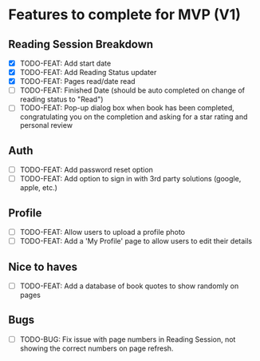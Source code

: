 # Features to complete for MVP (V1)

## Reading Session Breakdown

- [x] TODO-FEAT: Add start date
- [x] TODO-FEAT: Add Reading Status updater
- [x] TODO-FEAT: Pages read/date read
- [ ] TODO-FEAT: Finished Date (should be auto completed on change of reading status to "Read")
- [ ] TODO-FEAT: Pop-up dialog box when book has been completed, congratulating you on the completion and asking for a star rating and personal review

## Auth

- [ ] TODO-FEAT: Add password reset option
- [ ] TODO-FEAT: Add option to sign in with 3rd party solutions (google, apple, etc.)

## Profile

- [ ] TODO-FEAT: Allow users to upload a profile photo
- [ ] TODO-FEAT: Add a 'My Profile' page to allow users to edit their details

## Nice to haves

- [ ] TODO-FEAT: Add a database of book quotes to show randomly on pages

## Bugs

- [ ] TODO-BUG: Fix issue with page numbers in Reading Session, not showing the correct numbers on page refresh.
